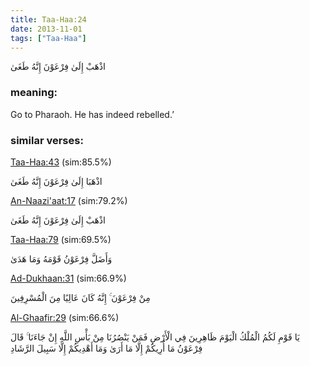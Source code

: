 ```yaml
---
title: Taa-Haa:24
date: 2013-11-01
tags: ["Taa-Haa"]
---
```

اذْهَبْ إِلَىٰ فِرْعَوْنَ إِنَّهُ طَغَىٰ
### meaning: 
Go to Pharaoh. He has indeed rebelled.’
### similar verses: 

[Taa-Haa:43](/20/43) (sim:85.5%)

اذْهَبَا إِلَىٰ فِرْعَوْنَ إِنَّهُ طَغَىٰ

[An-Naazi'aat:17](/79/17) (sim:79.2%)

اذْهَبْ إِلَىٰ فِرْعَوْنَ إِنَّهُ طَغَىٰ

[Taa-Haa:79](/20/79) (sim:69.5%)

وَأَضَلَّ فِرْعَوْنُ قَوْمَهُ وَمَا هَدَىٰ

[Ad-Dukhaan:31](/44/31) (sim:66.9%)

مِنْ فِرْعَوْنَ ۚ إِنَّهُ كَانَ عَالِيًا مِنَ الْمُسْرِفِينَ

[Al-Ghaafir:29](/40/29) (sim:66.6%)

يَا قَوْمِ لَكُمُ الْمُلْكُ الْيَوْمَ ظَاهِرِينَ فِي الْأَرْضِ فَمَنْ يَنْصُرُنَا مِنْ بَأْسِ اللَّهِ إِنْ جَاءَنَا ۚ قَالَ فِرْعَوْنُ مَا أُرِيكُمْ إِلَّا مَا أَرَىٰ وَمَا أَهْدِيكُمْ إِلَّا سَبِيلَ الرَّشَادِ
